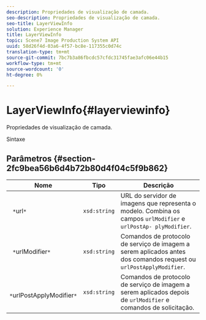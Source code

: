 ```yaml
---
description: Propriedades de visualização de camada.
seo-description: Propriedades de visualização de camada.
seo-title: LayerViewInfo
solution: Experience Manager
title: LayerViewInfo
topic: Scene7 Image Production System API
uuid: 58d26f4d-03a6-4f57-bc8e-117355c0d74c
translation-type: tm+mt
source-git-commit: 7bc7b3a86fbcdc57cfdc31745fae3afc06e44b15
workflow-type: tm+mt
source-wordcount: '0'
ht-degree: 0%

---
```



# LayerViewInfo{#layerviewinfo}

Propriedades de visualização de camada.

Sintaxe

## Parâmetros {#section-2fc9bea56b6d4b72b80d4f04c5f9b862}

| Nome | Tipo | Descrição |
|---|---|---|
| ` *`url`*` | `xsd:string` | URL do servidor de imagens que representa o modelo. Combina os campos `urlModifier` e `urlPostAp- plyModifier`. |
| ` *`urlModifier`*` | `xsd:string` | Comandos de protocolo de serviço de imagem a serem aplicados antes dos comandos request ou `urlPostApplyModifier`. |
| ` *`urlPostApplyModifier`*` | `xsd:string` | Comandos de protocolo de serviço de imagem a serem aplicados depois de `urlModifier` e comandos de solicitação. |

